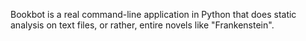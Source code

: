  Bookbot is a real command-line application in Python that does static analysis on text files, or rather, entire novels like "Frankenstein".
